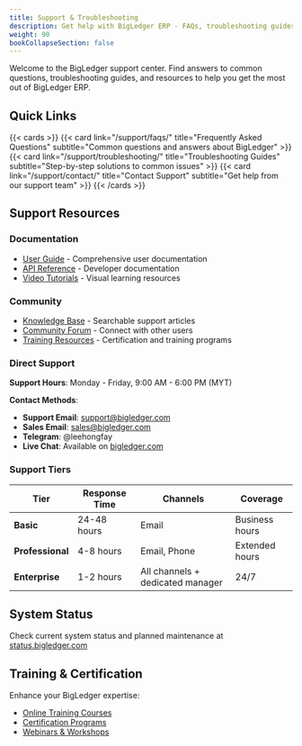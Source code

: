 ```yaml
---
title: Support & Troubleshooting
description: Get help with BigLedger ERP - FAQs, troubleshooting guides, and support resources
weight: 90
bookCollapseSection: false
---
```



Welcome to the BigLedger support center. Find answers to common questions, troubleshooting guides, and resources to help you get the most out of BigLedger ERP.

## Quick Links

{{< cards >}}
  {{< card link="/support/faqs/" title="Frequently Asked Questions" subtitle="Common questions and answers about BigLedger" >}}
  {{< card link="/support/troubleshooting/" title="Troubleshooting Guides" subtitle="Step-by-step solutions to common issues" >}}
  {{< card link="/support/contact/" title="Contact Support" subtitle="Get help from our support team" >}}
{{< /cards >}}

## Support Resources

### Documentation
- [User Guide](/user-guide/) - Comprehensive user documentation
- [API Reference](/developers/api-reference/) - Developer documentation
- [Video Tutorials](/demos-resources/) - Visual learning resources

### Community
- [Knowledge Base](https://support.bigledger.com) - Searchable support articles
- [Community Forum](https://community.bigledger.com) - Connect with other users
- [Training Resources](/partners/training/) - Certification and training programs

### Direct Support

**Support Hours**: Monday - Friday, 9:00 AM - 6:00 PM (MYT)

**Contact Methods**:
- **Support Email**: support@bigledger.com
- **Sales Email**: sales@bigledger.com
- **Telegram**: @leehongfay
- **Live Chat**: Available on [bigledger.com](https://bigledger.com)

### Support Tiers

| Tier | Response Time | Channels | Coverage |
|------|--------------|----------|----------|
| **Basic** | 24-48 hours | Email | Business hours |
| **Professional** | 4-8 hours | Email, Phone | Extended hours |
| **Enterprise** | 1-2 hours | All channels + dedicated manager | 24/7 |

## System Status

Check current system status and planned maintenance at [status.bigledger.com](https://status.bigledger.com)

## Training & Certification

Enhance your BigLedger expertise:
- [Online Training Courses](/partners/training/)
- [Certification Programs](/partners/certification/)
- [Webinars & Workshops](/demos-resources/webinars/)